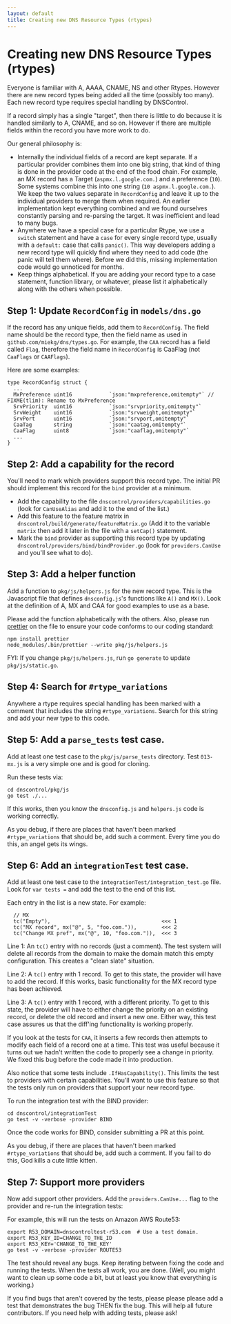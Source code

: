 ```yaml
---
layout: default
title: Creating new DNS Resource Types (rtypes)
---
```


# Creating new DNS Resource Types (rtypes)

Everyone is familiar with A, AAAA, CNAME, NS and other Rtypes.
However there are new record types being added all the time (possibly
too many).  Each new record type requires special handling by
DNSControl.

If a record simply has a single "target", then there is little to
do because it is handled similarly to A, CNAME, and so on.  However
if there are multiple fields within the record you have more work
to do.

Our general philosophy is:

* Internally the individual fields of a record are kept separate. If a particular provider combines them into one big string, that kind of thing is done in the provider code at the end of the food chain.  For example, an MX record has a Target (`aspmx.l.google.com.`) and a preference (`10`).  Some systems combine this into one string (`10 aspmx.l.google.com.`).  We keep the two values separate in `RecordConfig` and leave it up to the individual providers to merge them when required. An earlier implementation kept everything combined and we found ourselves constantly parsing and re-parsing the target. It was inefficient and lead to many bugs.
* Anywhere we have a special case for a particular Rtype, we use a `switch` statement and have a `case` for every single record type, usually with a `default:` case that calls `panic()`. This way developers adding a new record type will quickly find where they need to add code (the panic will tell them where).  Before we did this, missing implementation code would go unnoticed for months.
* Keep things alphabetical. If you are adding your record type to a case statement, function library, or whatever, please list it alphabetically along with the others when possible.

## Step 1: Update `RecordConfig` in `models/dns.go`

If the record has any unique fields, add them to `RecordConfig`.
The field name should be the record type, then the field name as
used in `github.com/miekg/dns/types.go`. For example, the `CAA`
record has a field called `Flag`, therefore the field name in
`RecordConfig` is CaaFlag (not `CaaFlags` or `CAAFlags`).

Here are some examples:

```
type RecordConfig struct {
  ...
  MxPreference uint16            `json:"mxpreference,omitempty"` // FIXME(tlim): Rename to MxPreference
  SrvPriority  uint16            `json:"srvpriority,omitempty"`
  SrvWeight    uint16            `json:"srvweight,omitempty"`
  SrvPort      uint16            `json:"srvport,omitempty"`
  CaaTag       string            `json:"caatag,omitempty"`
  CaaFlag      uint8             `json:"caaflag,omitempty"`
  ...
}
```

## Step 2: Add a capability for the record

You'll need to mark which providers support this record type.  The
initial PR should implement this record for the `bind` provider at
a minimum.

* Add the capability to the file `dnscontrol/providers/capabilities.go` (look for `CanUseAlias` and add
it to the end of the list.)
* Add this feature to the feature matrix in `dnscontrol/build/generate/featureMatrix.go` (Add it to the variable `matrix` then add it later in the file with a `setCap()` statement.
* Mark the `bind` provider as supporting this record type by updating `dnscontrol/providers/bind/bindProvider.go` (look for `providers.CanUse` and you'll see what to do).

## Step 3: Add a helper function

Add a function to `pkg/js/helpers.js` for the new record type.  This
is the Javascript file that defines `dnsconfig.js`'s functions like
`A()` and `MX()`.  Look at the definition of A, MX and CAA for good
examples to use as a base.

Please add the function alphabetically with the others. Also, please run
[prettier](https://github.com/prettier/prettier) on the file to ensure
your code conforms to our coding standard:

    npm install prettier
    node_modules/.bin/prettier --write pkg/js/helpers.js

FYI: If you change `pkg/js/helpers.js`, run `go generate` to update `pkg/js/static.go`.

## Step 4: Search for `#rtype_variations`

Anywhere a rtype requires special handling has been marked with a
comment that includes the string `#rtype_variations`.  Search for
this string and add your new type to this code.

## Step 5: Add a `parse_tests` test case.

Add at least one test case to the `pkg/js/parse_tests` directory.
Test `013-mx.js` is a very simple one and is good for cloning.

Run these tests via:

    cd dnscontrol/pkg/js
    go test ./...

If this works, then you know the `dnsconfig.js` and `helpers.js`
code is working correctly.

As you debug, if there are places that haven't been marked
`#rtype_variations` that should be, add such a comment.
Every time you do this, an angel gets its wings.

## Step 6: Add an `integrationTest` test case.

Add at least one test case to the `integrationTest/integration_test.go`
file. Look for `var tests =` and add the test to the end of this
list.

Each entry in the list is a new state.  For example:

```
  // MX
  tc("Empty"),                                    <<< 1
  tc("MX record", mx("@", 5, "foo.com.")),        <<< 2
  tc("Change MX pref", mx("@", 10, "foo.com.")),  <<< 3
```

Line 1: An `tc()` entry with no records (just a comment). The test
system will delete all records from the domain to make the domain
match this empty configuration. This creates a "clean slate"
situation.

Line 2: A `tc()` entry with 1 record.  To get to this state, the
provider will have to add the record. If this works, basic functionality
for the MX record type has been achieved.

Line 3: A `tc()` entry with 1 record, with a different priority.
To get to this state, the provider will have to either change the
priority on an existing record, or delete the old record and insert
a new one. Either way, this test case assures us that the diff'ing
functionality is working properly.

If you look at the tests for `CAA`, it inserts a few records then
attempts to modify each field of a record one at a time.  This test
was useful because it turns out we hadn't written the code to
properly see a change in priority. We fixed this bug before the
code made it into production.

Also notice that some tests include `.IfHasCapability()`. This
limits the test to providers with certain capabilities.  You'll
want to use this feature so that the tests only run on providers
that support your new record type.

To run the integration test with the BIND provider:

    cd dnscontrol/integrationTest
    go test -v -verbose -provider BIND

Once the code works for BIND, consider submitting a PR at this point.

As you debug, if there are places that haven't been marked
`#rtype_variations` that should be, add such a comment.
If you fail to do this, God kills a cute little kitten.

## Step 7: Support more providers

Now add support other providers.  Add the `providers.CanUse...`
flag to the provider and re-run the integration tests:

For example, this will run the tests on Amazon AWS Route53:

    export R53_DOMAIN=dnscontroltest-r53.com  # Use a test domain.
    export R53_KEY_ID=CHANGE_TO_THE_ID
    export R53_KEY='CHANGE_TO_THE_KEY'
    go test -v -verbose -provider ROUTE53

The test should reveal any bugs. Keep iterating between fixing the
code and running the tests. When the tests all work, you are done.
(Well, you might want to clean up some code a bit, but at least you
know that everything is working.)

If you find bugs that aren't covered by the tests, please please
please add a test that demonstrates the bug THEN fix the bug. This
will help all future contributors. If you need help with adding
tests, please ask!
